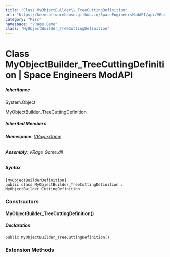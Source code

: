 ```yaml
---
title: "Class MyObjectBuilder\\_TreeCuttingDefinition"
url: "https://keensoftwarehouse.github.io/SpaceEngineersModAPI/api/VRage.Game.MyObjectBuilder_TreeCuttingDefinition.html"
category: "Misc"
namespace: "VRage.Game"
class: "MyObjectBuilder_TreeCuttingDefinition"
---
```


# Class MyObjectBuilder\_TreeCuttingDefinition | Space Engineers ModAPI

##### Inheritance

System.Object

MyObjectBuilder\_TreeCuttingDefinition

##### Inherited Members

###### **Namespace**: [VRage.Game](https://keensoftwarehouse.github.io/SpaceEngineersModAPI/api/VRage.Game.html)

###### **Assembly**: VRage.Game.dll

##### Syntax

```
[MyObjectBuilderDefinition]
public class MyObjectBuilder_TreeCuttingDefinition : MyObjectBuilder_CuttingDefinition
```

### Constructors

#### MyObjectBuilder\_TreeCuttingDefinition()

##### Declaration

```
public MyObjectBuilder_TreeCuttingDefinition()
```

### Extension Methods